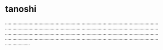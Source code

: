 # tanoshi

....................................................................................................................................................................................................................................................................................................................................................................................................................................................................................................................................